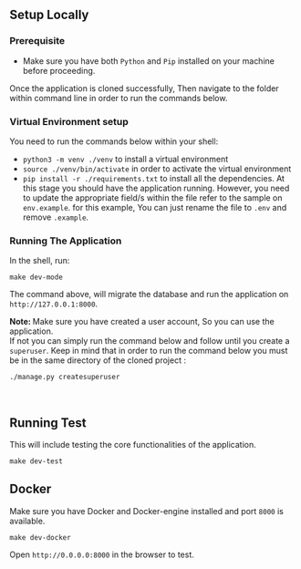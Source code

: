 ## Setup Locally

### Prerequisite

- Make sure you have both `Python` and `Pip` installed on your machine before proceeding.

Once the application is cloned successfully, Then navigate to the folder within command line in order to run the commands below.

### Virtual Environment setup

You need to run the commands below within your shell:</br>

- `python3 -m venv ./venv` to install a virtual environment
- `source ./venv/bin/activate` in order to activate the virtual environment
- `pip install -r ./requirements.txt` to install all the dependencies.
  At this stage you should have the application running. However, you need to update the appropriate field/s within the file refer to the sample on `env.example`. for this example, You can just rename the file to `.env` and remove `.example`.

### Running The Application

In the shell, run:

```
make dev-mode
```

The command above, will migrate the database and run the application on `http://127.0.0.1:8000`.

<b>Note: </b> Make sure you have created a user account, So you can use the application. </br>If not you can simply run the command below and follow until you create a `superuser`. Keep in mind that in order to run the command below you must be in the same directory of the cloned project :

```
./manage.py createsuperuser
```

</br>

## Running Test

This will include testing the core functionalities of the application.

```
make dev-test
```

## Docker

Make sure you have Docker and Docker-engine installed and port `8000` is available.

```
make dev-docker
```

Open `http://0.0.0.0:8000` in the browser to test.
